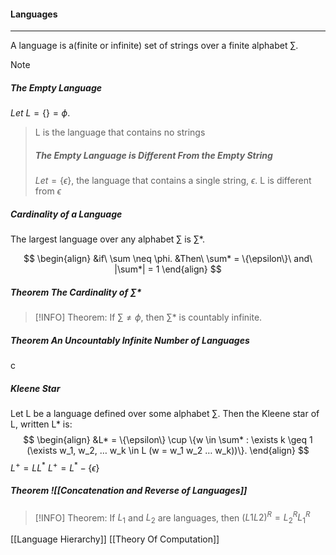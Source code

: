 #### Languages
---
A language is a(finite or infinite) set of strings over a finite alphabet $\sum$.

>[!Note]
>##### The Empty Language
$Let\ L = \{\} = \phi$.
> L is the language that contains no strings
> ##### The Empty Language is Different From the Empty String
>$Let = \{\epsilon\}$, the language that contains a single string, $\epsilon$.
>L is different from $\epsilon$ 

##### Cardinality of a Language
The largest language over any alphabet $\sum$ is $\sum$*. 

$$
\begin{align}
&if\ \sum \neq \phi.
&Then\ \sum* = \{\epsilon\}\ and\ |\sum*| = 1 
\end{align}
$$

##### Theorem The Cardinality of $\sum$*
>[!INFO]
Theorem: If $\sum \neq \phi$, then $\sum*$ is countably infinite.

##### Theorem An Uncountably Infinite Number of Languages
c

##### Kleene  Star
Let L be a language defined over some alphabet $\sum$. Then the Kleene star of L, written L* is:
$$
\begin{align}
&L* = \{\epsilon\} \cup \{w \in \sum* : \exists k \geq 1 (\exists w_1, w_2, … w_k \in L (w = w_1 w_2 … w_k))\}.
\end{align}
$$
$L^+ = LL^*$
$L^+ = L^* - \{\epsilon\}$

##### Theorem ![[Concatenation and Reverse of Languages]]
>[!INFO]
Theorem: If $L_1$ and $L_2$ are languages, then $(L1 L2)^R = L_2^R L_1^R$

[[Language Hierarchy]]
[[Theory Of Computation]]
